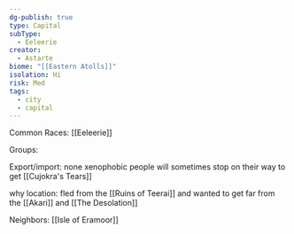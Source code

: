 ```yaml
---
dg-publish: true
type: Capital
subType:
  - Eeleerie
creator:
  - Astarte
biome: "[[Eastern Atolls]]"
isolation: Hi
risk: Med
tags:
  - city
  - capital
---
```

Common Races: [[Eeleerie]]

Groups:

Export/import: none xenophobic people will sometimes stop on their way to get [[Cujokra's Tears]]

why location: fled from the [[Ruins of Teerai]] and wanted to get far from the [[Akari]] and [[The Desolation]]

Neighbors: [[Isle of Eramoor]]
